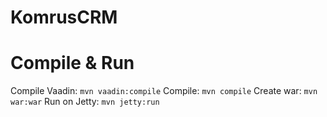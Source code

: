 KomrusCRM
=========

Compile & Run
=============

  Compile Vaadin: `mvn vaadin:compile`
  Compile: `mvn compile`
  Create war: `mvn war:war`
  Run on Jetty: `mvn jetty:run`